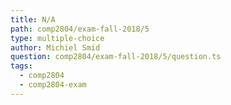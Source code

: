 ```yaml
---
title: N/A
path: comp2804/exam-fall-2018/5
type: multiple-choice
author: Michiel Smid
question: comp2804/exam-fall-2018/5/question.ts
tags:
  - comp2804
  - comp2804-exam
---
```

